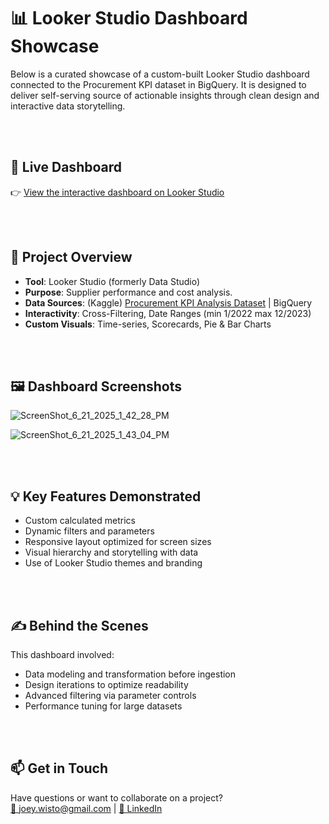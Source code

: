 # 📊 Looker Studio Dashboard Showcase

Below is a curated showcase of a custom-built Looker Studio dashboard connected to the Procurement KPI dataset in BigQuery.
It is designed to deliver self-serving source of actionable insights through clean design and interactive data storytelling.

<br><br>
## 🔗 Live Dashboard
👉 [View the interactive dashboard on Looker Studio](https://lookerstudio.google.com/reporting/42d7b42b-54aa-49a6-a1a0-0486c28261b2)

<br><br>
## 🧰 Project Overview

- **Tool**: Looker Studio (formerly Data Studio)
- **Purpose**: Supplier performance and cost analysis.
- **Data Sources**: (Kaggle) [Procurement KPI Analysis Dataset](https://www.kaggle.com/datasets/shahriarkabir/procurement-kpi-analysis-dataset) | BigQuery
- **Interactivity**: Cross-Filtering, Date Ranges (min 1/2022 max 12/2023)
- **Custom Visuals**: Time-series, Scorecards, Pie & Bar Charts

<br><br>
## 🖼️ Dashboard Screenshots

![ScreenShot_6_21_2025_1_42_28_PM](https://github.com/user-attachments/assets/36a2cde7-6f3e-4e94-8e81-791489e0a1c1)

![ScreenShot_6_21_2025_1_43_04_PM](https://github.com/user-attachments/assets/d78a6033-b4fb-4f60-9fa8-54a92aac8871)

<br><br>
## 💡 Key Features Demonstrated

- Custom calculated metrics
- Dynamic filters and parameters
- Responsive layout optimized for screen sizes
- Visual hierarchy and storytelling with data
- Use of Looker Studio themes and branding

<br><br>
## ✍️ Behind the Scenes

This dashboard involved:
- Data modeling and transformation before ingestion
- Design iterations to optimize readability
- Advanced filtering via parameter controls
- Performance tuning for large datasets

<br><br>
## 📫 Get in Touch

Have questions or want to collaborate on a project?  
[📧 joey.wisto@gmail.com](mailto:joey.wisto@gmail.com) | [🔗 LinkedIn](https://www.linkedin.com/in/joey-wisto)



